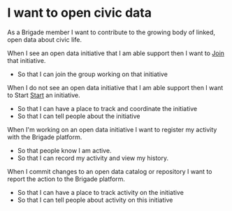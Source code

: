 #  I want to open civic data
As a Brigade member I want to contribute to the growing body of linked, open data about civic life.

When I see an open data initiative that I am able support then I want to [Join](join_initiative.md) that initiative.
* So that I can join the group working on that initiative

When I do not see an open data initiative that I am able support then I want to Start [Start](start_initiative.md) an initiative.
* So that I can have a place to track and coordinate the initiative
* So that I can tell people about the initiative

When I'm working on an open data initiative I want to register my activity with the Brigade platform.
* So that people know I am active.
* So that I can record my activity and view my history.

When I commit changes to an open data catalog or repository I want to report the action to the Brigade platform.
* So that I can have a place to track activity on the initiative
* So that I can tell people about activity on this initiative